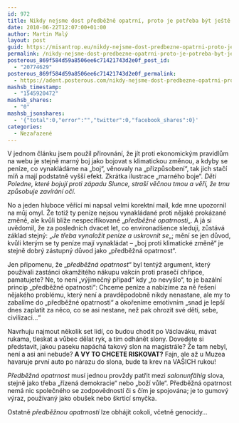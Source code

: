 ```yaml
---
id: 972
title: Nikdy nejsme dost předběžně opatrní, proto je potřeba být ještě opatrnější
date: 2010-06-22T12:07:00+01:00
author: Martin Malý
layout: post
guid: https://misantrop.eu/nikdy-nejsme-dost-predbezne-opatrni-proto-je-potreba-byt-jeste-opatrnejsi/
permalink: /nikdy-nejsme-dost-predbezne-opatrni-proto-je-potreba-byt-jeste-opatrnejsi/
posterous_869f584d59a8506ee6c71421743d2e0f_post_id:
  - "20774629"
posterous_869f584d59a8506ee6c71421743d2e0f_permalink:
  - https://adent.posterous.com/nikdy-nejsme-dost-predbezne-opatrni-proto-je
mashsb_timestamp:
  - "1545920472"
mashsb_shares:
  - "0"
mashsb_jsonshares:
  - '{"total":0,"error":"","twitter":0,"facebook_shares":0}'
categories:
  - Nezařazené
---
```

V jednom článku jsem použil přirovnání, že jít proti ekonomickým pravidlům na webu je stejně marný boj jako bojovat s klimatickou změnou, a kdyby se peníze, co vynakládáme na &#8222;boj&#8220;, věnovaly na &#8222;přizpůsobení&#8220;, tak jich stačí míň a mají podstatně vyšší efekt. Zkrátka ilustrace &#8222;marného boje&#8220;. _Děti Poledne, které bojují proti západu Slunce, straší věčnou tmou a věří, že tmu způsobuje zavírání očí._

No a jeden hluboce věřící mi napsal velmi korektní mail, kde mne upozornil na můj omyl. Že totiž ty peníze nejsou vynakládané proti nějaké prokázané změně, ale kvůli blíže nespecifikované &#8222;_předběžné opatrnosti_&#8222;. A já si uvědomil, že za posledních dvacet let, co environadšence sleduji, zůstává základ stejný: &#8222;_Je třeba vynaložit peníze a uskrovnit se_&#8222;; mění se jen důvod, kvůli kterým se ty peníze mají vynakládat &#8211; &#8222;boj proti klimatické změně&#8220; je stejně dobrý zástupný důvod jako &#8222;předběžná opatrnost&#8220;.

Jen připomenu, že &#8222;_předběžná opatrnost_&#8220; byl tentýž argument, který používali zastánci okamžitého nákupu vakcín proti prasečí chřipce, pamatujete? Ne, to není &#8222;výjimečný případ&#8220; kdy &#8222;to nevyšlo&#8220;, to je bazální princip &#8222;předběžné opatnosti&#8220;: Chceme peníze a nabízíme za ně řešení nějakého problému, který není a pravděpodobně nikdy nenastane, ale my to zabalíme do &#8222;předběžné opatrnosti&#8220; a okořeníme emotivním &#8222;snad je lepší dnes zaplatit za něco, co se asi nestane, než pak ohrozit své děti, sebe, civilizaci&#8230;&#8220;

Navrhuju najmout několik set lidí, co budou chodit po Václaváku, mávat rukama, tleskat a vůbec dělat ryk, a tím odhánět slony. Dovedete si představit, jakou paseku napáchá takový slon na magistrále? Že tam nebyl, není a asi ani nebude? **A VY TO CHCETE RISKOVAT?** Fajn, ale až u Muzea havaruje první auto po nárazu do slona, bude ta krev na VAŠICH rukou!

_Předběžná opatrnost_ musí jednou provždy patřit mezi _salonunfähig_ slova, stejně jako třeba &#8222;řízená demokracie&#8220; nebo &#8222;boží vůle&#8220;. Předběžná opatrnost nemá nic společného se zodpovědností či s čím je spojována; je to gumový výraz, používaný jako obušek nebo škrticí smyčka.

Ostatně _předběžnou opatrností_ lze obhájit cokoli, včetně genocidy&#8230;